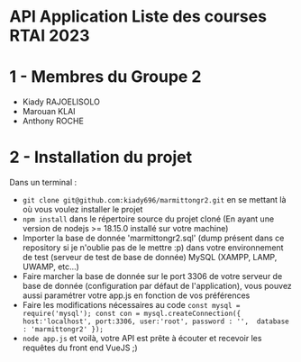 # API Application Liste des courses RTAI 2023
# 1 - Membres du Groupe 2 
  - Kiady RAJOELISOLO
  - Marouan KLAI
  - Anthony ROCHE
# 2 - Installation du projet
  Dans un terminal :
  - ```git clone git@github.com:kiady696/marmittongr2.git``` en se mettant là où vous voulez installer le projet 
  - ```npm install``` dans le répertoire source du projet cloné (En ayant une version de nodejs >= 18.15.0 installé sur votre machine)
  - Importer la base de donnée 'marmittongr2.sql' (dump présent dans ce repository si je n'oublie pas de le mettre :p) dans votre environnement de test (serveur de test de base de donnée) MySQL (XAMPP, LAMP, UWAMP, etc...)
  - Faire marcher la base de donnée sur le port 3306 de votre serveur de base de donnée (configuration par défaut de l'application), vous pouvez aussi paramétrer votre app.js en fonction de vos préférences
  - Faire les modifications nécessaires au code ```const mysql = require('mysql');
const con = mysql.createConnection({
  host:'localhost',
  port:3306,
  user:'root',
  password : '', 
  database : 'marmittongr2'
});```
  - ```node app.js``` et voilà, votre API est prête à écouter et recevoir les requêtes du front end VueJS ;)
